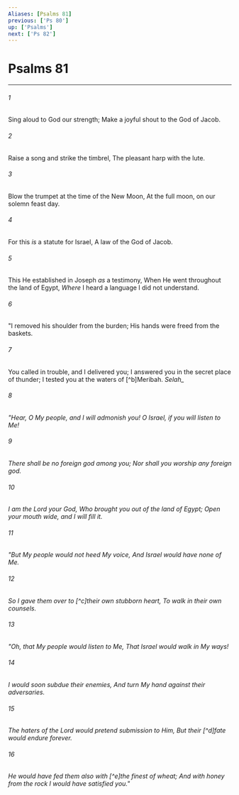```yaml
---
Aliases: [Psalms 81]
previous: ['Ps 80']
up: ['Psalms']
next: ['Ps 82']
---
```

# Psalms 81

***


###### 1 
Sing aloud to God our strength; Make a joyful shout to the God of Jacob. 

###### 2 
Raise a song and strike the timbrel, The pleasant harp with the lute. 

###### 3 
Blow the trumpet at the time of the New Moon, At the full moon, on our solemn feast day. 

###### 4 
For this _is_ a statute for Israel, A law of the God of Jacob. 

###### 5 
This He established in Joseph _as_ a testimony, When He went throughout the land of Egypt, _Where_ I heard a language I did not understand. 

###### 6 
"I removed his shoulder from the burden; His hands were freed from the baskets. 

###### 7 
You called in trouble, and I delivered you; I answered you in the secret place of thunder; I tested you at the waters of [^b]Meribah. <i class="selah">Selah_ 

###### 8 
"Hear, O My people, and I will admonish you! O Israel, if you will listen to Me! 

###### 9 
There shall be no foreign god among you; Nor shall you worship any foreign god. 

###### 10 
I _am_ the Lord your God, Who brought you out of the land of Egypt; Open your mouth wide, and I will fill it. 

###### 11 
"But My people would not heed My voice, And Israel would _have_ none of Me. 

###### 12 
So I gave them over to [^c]their own stubborn heart, To walk in their own counsels. 

###### 13 
"Oh, that My people would listen to Me, That Israel would walk in My ways! 

###### 14 
I would soon subdue their enemies, And turn My hand against their adversaries. 

###### 15 
The haters of the Lord would pretend submission to Him, But their [^d]fate would endure forever. 

###### 16 
He would have fed them also with [^e]the finest of wheat; And with honey from the rock I would have satisfied you."
